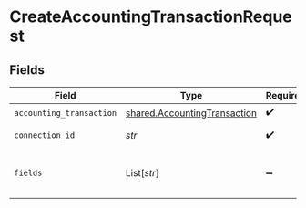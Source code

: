 # CreateAccountingTransactionRequest


## Fields

| Field                                                                        | Type                                                                         | Required                                                                     | Description                                                                  |
| ---------------------------------------------------------------------------- | ---------------------------------------------------------------------------- | ---------------------------------------------------------------------------- | ---------------------------------------------------------------------------- |
| `accounting_transaction`                                                     | [shared.AccountingTransaction](../../models/shared/accountingtransaction.md) | :heavy_check_mark:                                                           | N/A                                                                          |
| `connection_id`                                                              | *str*                                                                        | :heavy_check_mark:                                                           | ID of the connection                                                         |
| `fields`                                                                     | List[*str*]                                                                  | :heavy_minus_sign:                                                           | Comma-delimited fields to return                                             |